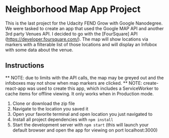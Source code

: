 # Neighborhood Map App Project

This is the last project for the Udacity FEND Grow with Google Nanodegree.
We were tasked to create an app that used the Google MAP API and another 3rd party Venues API. I decided to go with the [FourSquare] API (https://developer.foursquare.com/). The map will show locations via markers with a filterable list of those locations and will display an Infobox with some data about the venue.


## Instructions

** NOTE: due to limits with the API calls, the map may be greyed out and the infoboxes may not show when map markers are clicked.
** NOTE:  create-react-app was used to create this app, which includes a ServiceWorker to cache items for offline viewing.  It only works when in Production mode.

1. Clone or download the zip file  
2. Navigate to the location you saved it 
3. Open your favorite terminal and open location you just navigated to
4. Install all project dependencies with `npm install`
5. Start the development server with `npm start` (this will launch your default browser and open the app for viewing on port localhost:3000)
